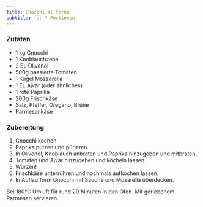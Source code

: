 ```yaml
---
title: Gnocchi al forno
subtitle: für ? Portionen
---
```


### Zutaten
* 1 kg Gnocchi
* 1 Knoblauchzehe
* 2 EL Olivenöl
* 500g passierte Tomaten
* 1 Kugel Mozzarella
* 1 EL Ajvar (oder ähnliches)
* 1 rote Paprika
* 200g Frischkäse
* Salz, Pfeffer, Oregano, Brühe
* Parmesankäse

### Zubereitung
1. Gnocchi kochen.
1. Paprika putzen und pürieren.
1. In Olivenöl, Knoblauch anbraten und Paprika hinzugeben und mitbraten.
1. Tomaten und Ajvar hinzugeben und köcheln lassen.
1. Würzen!
1. Frischkäse unterrühren und nochmals aufkochen lassen.
1. In Auflaufform Gnocchi mit Sauche und Mozarella überdecken.

Bei 180°C Umluft für rund 20 Minuten in den Ofen.
Mit geriebenem Parmesan servieren.
